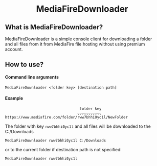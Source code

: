 <div align="center">
  <h1>MediaFireDownloader</h1>
</div>

## What is MediaFireDownloader?
MediaFireDownloader is a simple console client for downloading a folder and all files from it from MediaFire file hosting without using premium account.

## How to use?

#### Command line arguments
```
MediaFireDownloader <folder key> [destination path]
```

<!--DontShowOnWebsite #begin-->
#### Example
```
                                  folder key
                                 ⌄⌄⌄⌄⌄⌄⌄⌄⌄⌄⌄
https://www.mediafire.com/folder/rww7bhhi0yc1l/NewFolder
```
The folder with key `rww7bhhi0yc1l` and all files will be downloaded to the C:/Downloads
```
MediaFireDownloader rww7bhhi0yc1l C:/Downloads
```
or to the current folder if destination path is not specified
```
MediaFireDownloader rww7bhhi0yc1l
```
<!--DontShowOnWebsite #end-->
